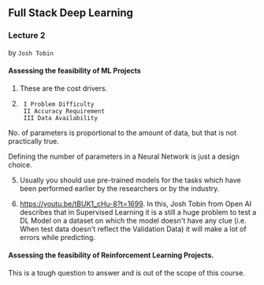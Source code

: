 ## Full Stack Deep Learning

### Lecture 2
by `Josh Tobin`

#### Assessing the feasibility of ML Projects

1. These are the cost drivers.
2.      I Problem Difficulty
        II Accuracy Requirement
        III Data Availability



No. of parameters is proportional to the amount of data,
but that is not practically true.

Defining the number of parameters in a Neural Network is
just a design choice.

5. Usually you should use pre-trained models for the tasks which have been
performed earlier by the researchers or by the industry.

6. https://youtu.be/tBUK1_cHu-8?t=1699. In this, Josh Tobin from Open AI describes that in Supervised Learning it is
a still a huge problem to test a DL Model on a dataset on which the model doesn't
 have any clue (i.e. When test data doesn't reflect the Validation Data) it will make a lot
 of errors while predicting.

#### Assessing the feasibility of Reinforcement Learning Projects.

This is a tough question to answer and is out of the scope of this course.
